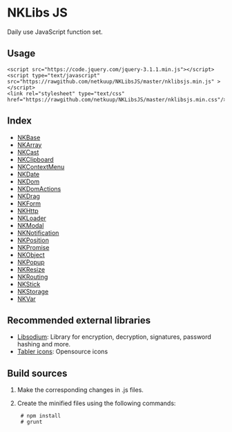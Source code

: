 # NKLibs JS
Daily use JavaScript function set.

## Usage

    <script src="https://code.jquery.com/jquery-3.1.1.min.js"></script>
    <script type="text/javascript" src="https://rawgithub.com/netkuup/NKLibsJS/master/nklibsjs.min.js" ></script>
    <link rel="stylesheet" type="text/css" href="https://rawgithub.com/netkuup/NKLibsJS/master/nklibsjs.min.css"/>


## Index
* [NKBase](./src/NK/NKBase.md)
* [NKArray](./src/NKArray/NKArray.md)
* [NKCast](./src/NKCast/NKCast.md)
* [NKClipboard](./src/NKClipboard/NKClipboard.md)
* [NKContextMenu](./src/NKContextMenu/NKContextMenu.md)
* [NKDate](./src/NKDate/NKDate.md)
* [NKDom](./src/NKDom/NKDom.md)
* [NKDomActions](./src/NKActions/NKActions.md)
* [NKDrag](./src/NKDrag/NKDrag.md)
* [NKForm](./src/NKForm/NKForm.md)
* [NKHttp](./src/NKHttp/NKHttp.md)
* [NKLoader](./src/NKLoader/NKLoader.md)
* [NKModal](./src/NKModal/NKModal.md)
* [NKNotification](./src/NKNotification/NKNotification.md)
* [NKPosition](./src/NKPosition/NKPosition.md)
* [NKPromise](./src/NKPromise/NKPromise.md)
* [NKObject](./src/NKObject/NKObject.md)
* [NKPopup](./src/NKPopup/NKPopup.md)
* [NKResize](./src/NKResize/NKResize.md)
* [NKRouting](./src/NKRouting/NKRouting.md)
* [NKStick](./src/NKStick/NKStick.md)
* [NKStorage](./src/NKStorage/NKStorage.md)
* [NKVar](./src/NKVar/NKVar.md)



## Recommended external libraries
* [Libsodium](https://github.com/jedisct1/libsodium.js): Library for encryption, decryption, signatures, password hashing and more.
* [Tabler icons](https://tabler-icons.io): Opensource icons


## Build sources

1. Make the corresponding changes in .js files.
2. Create the minified files using the following commands:

        # npm install
        # grunt
